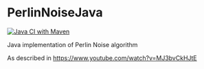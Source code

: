 # PerlinNoiseJava
[![Java CI with Maven](https://github.com/LefMarOli/PerlinNoiseJava/workflows/Java%20CI%20with%20Maven/badge.svg)](https://sonarcloud.io/dashboard?id=LefMarOli_PerlinNoiseJava)

Java implementation of Perlin Noise algorithm


As described in https://www.youtube.com/watch?v=MJ3bvCkHJtE
